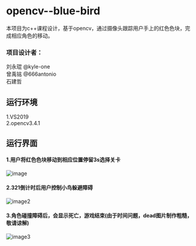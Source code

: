 # opencv--blue-bird
本项目为c++课程设计，基于opencv，通过摄像头跟踪用户手上的红色色块，完成相应角色的移动。  
### 项目设计者：  
刘永琨 @kyle-one  
曾禹铭  @666antonio  
石建哲  

## 运行环境
1.VS2019  
2.opencv3.4.1  

## 运行界面

#### 1.用户将红色色块移动到相应位置停留3s选择关卡 
![image](https://raw.githubusercontent.com/kyle-one/opencv--blue-bird/master/md_image/1.png)  
#### 2.321倒计时后用户控制小鸟躲避障碍  
![image2](https://raw.githubusercontent.com/kyle-one/opencv--blue-bird/master/md_image/2.png)  
#### 3.角色碰撞障碍后，会显示死亡，游戏结束(由于时间问题，dead图片制作粗糙，敬请谅解)  
![image3](https://raw.githubusercontent.com/kyle-one/opencv--blue-bird/master/md_image/3.png)  

